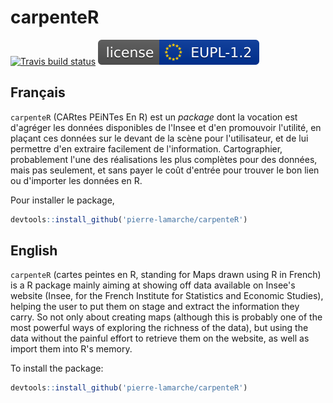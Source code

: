 # carpenteR

<!-- badges: start -->
[![Travis build status](https://travis-ci.com/pierre-lamarche/carpenteR.svg?branch=master)](https://travis-ci.com/pierre-lamarche/carpenteR)
[![License:EUPL](https://github.com/eClip-/EUPL-badge/blob/master/eupl_1.2.svg)](https://opensource.org/licenses/EUPL-1.2)
<!-- badges: end -->

## Français

`carpenteR` (CARtes PEiNTes En R) est un _package_ dont la vocation est d'agréger les données disponibles de l'Insee et d'en promouvoir l'utilité, en plaçant ces données sur le devant de la scène pour l'utilisateur, et de lui permettre d'en extraire facilement de l'information. Cartographier, probablement l'une des réalisations les plus complètes pour des données, mais pas seulement, et sans payer le coût d'entrée pour trouver le bon lien ou d'importer les données en R.

Pour installer le package,

```r
devtools::install_github('pierre-lamarche/carpenteR')
```

## English

`carpenteR` (cartes peintes en R, standing for Maps drawn using R in French) is a R package mainly aiming at showing off data available on Insee's website (Insee, for the French Institute for Statistics and Economic Studies), helping the user to put them on stage and extract the information they carry. So not only about creating maps (although this is probably one of the most powerful ways of exploring the richness of the data), but using the data without the painful effort to retrieve them on the website, as well as import them into R's memory.

To install the package:

```r
devtools::install_github('pierre-lamarche/carpenteR')
```
